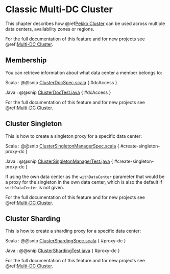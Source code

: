 # Classic Multi-DC Cluster

This chapter describes how @ref[Pekko Cluster](cluster-usage.md) can be used across
multiple data centers, availability zones or regions.

For the full documentation of this feature and for new projects see @ref:[Multi-DC Cluster](typed/cluster-dc.md).

## Membership

You can retrieve information about what data center a member belongs to:

Scala
:  @@snip [ClusterDocSpec.scala](/docs/src/test/scala/docs/cluster/ClusterDocSpec.scala) { #dcAccess }

Java
:  @@snip [ClusterDocTest.java](/docs/src/test/java/jdocs/cluster/ClusterDocTest.java) { #dcAccess }

For the full documentation of this feature and for new projects see @ref:[Multi-DC Cluster](typed/cluster-dc.md#membership).

## Cluster Singleton

This is how to create a singleton proxy for a specific data center:

Scala
:  @@snip [ClusterSingletonManagerSpec.scala](/cluster-tools/src/multi-jvm/scala/org/apache/pekko/cluster/singleton/ClusterSingletonManagerSpec.scala) { #create-singleton-proxy-dc }

Java
:  @@snip [ClusterSingletonManagerTest.java](/cluster-tools/src/test/java/org/apache/pekko/cluster/singleton/ClusterSingletonManagerTest.java) { #create-singleton-proxy-dc }

If using the own data center as the `withDataCenter` parameter that would be a proxy for the singleton in the own data center, which
is also the default if `withDataCenter` is not given.

For the full documentation of this feature and for new projects see @ref:[Multi-DC Cluster](typed/cluster-dc.md#cluster-singleton).

## Cluster Sharding

This is how to create a sharding proxy for a specific data center:

Scala
:  @@snip [ClusterShardingSpec.scala](/cluster-sharding/src/multi-jvm/scala/org/apache/pekko/cluster/sharding/ClusterShardingSpec.scala) { #proxy-dc }

Java
:  @@snip [ClusterShardingTest.java](/docs/src/test/java/jdocs/sharding/ClusterShardingTest.java) { #proxy-dc }

For the full documentation of this feature and for new projects see @ref:[Multi-DC Cluster](typed/cluster-dc.md#cluster-sharding).
